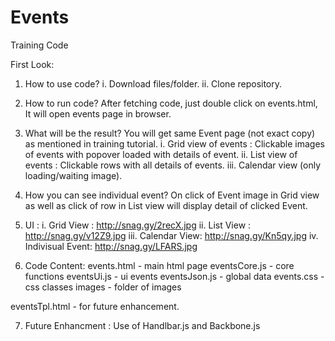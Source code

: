 # Events
Training Code

First Look:

1. How to use code?
  i. Download files/folder.
  ii. Clone repository.

2. How to run code?
  After fetching code, just double click on events.html, It will open events page in browser.

3. What will be the result?
  You will get same Event page (not exact copy) as mentioned in training tutorial.
  i. Grid view of events : Clickable images of events with popover loaded with details of event.
  ii. List view of events : Clickable rows with all details of events.
  iii. Calendar view (only loading/waiting image).

4. How you can see individual event?
  On click of Event image in Grid view as well as click of row in List view will display detail of clicked Event.

5. UI :
  i. Grid View : http://snag.gy/2recX.jpg
  ii. List View : http://snag.gy/v12Z9.jpg
  iii. Calendar View: http://snag.gy/Kn5qy.jpg
  iv. Indivisual Event: http://snag.gy/LFARS.jpg

6. Code Content:
  events.html - main html page
  eventsCore.js - core functions
  eventsUi.js - ui events
  eventsJson.js - global data
  events.css - css classes
  images - folder of images

  eventsTpl.html - for future enhancement.

7. Future Enhancment :
  Use of Handlbar.js and Backbone.js

